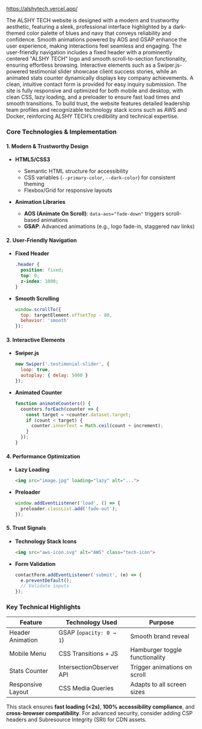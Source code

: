 https://alshytech.vercel.app/


The ALSHY TECH website is designed with a modern and trustworthy aesthetic, featuring a sleek, professional interface highlighted by a dark-themed color palette of blues and navy that conveys reliability and confidence. Smooth animations powered by AOS and GSAP enhance the user experience, making interactions feel seamless and engaging. The user-friendly navigation includes a fixed header with a prominently centered "ALSHY TECH" logo and smooth scroll-to-section functionality, ensuring effortless browsing. Interactive elements such as a Swiper.js-powered testimonial slider showcase client success stories, while an animated stats counter dynamically displays key company achievements. A clean, intuitive contact form is provided for easy inquiry submission. The site is fully responsive and optimized for both mobile and desktop, with clean CSS, lazy loading, and a preloader to ensure fast load times and smooth transitions. To build trust, the website features detailed leadership team profiles and recognizable technology stack icons such as AWS and Docker, reinforcing ALSHY TECH’s credibility and technical expertise.

### **Core Technologies & Implementation**

#### **1. Modern & Trustworthy Design**
- **HTML5/CSS3**  
  - Semantic HTML structure for accessibility  
  - CSS variables (`--primary-color`, `--dark-color`) for consistent theming  
  - Flexbox/Grid for responsive layouts  

- **Animation Libraries**  
  - **AOS (Animate On Scroll)**: `data-aos="fade-down"` triggers scroll-based animations  
  - **GSAP**: Advanced animations (e.g., logo fade-in, staggered nav links)  

#### **2. User-Friendly Navigation**  
- **Fixed Header**  
  ```css
  .header {
    position: fixed;
    top: 0;
    z-index: 1000;
  }
  ```
- **Smooth Scrolling**  
  ```js
  window.scrollTo({ 
    top: targetElement.offsetTop - 80, 
    behavior: 'smooth' 
  });
  ```

#### **3. Interactive Elements**  
- **Swiper.js**  
  ```js
  new Swiper('.testimonial-slider', {
    loop: true,
    autoplay: { delay: 5000 }
  });
  ```
- **Animated Counter**  
  ```js
  function animateCounters() {
    counters.forEach(counter => {
      const target = +counter.dataset.target;
      if (count < target) {
        counter.innerText = Math.ceil(count + increment);
      }
    });
  }
  ```

#### **4. Performance Optimization**  
- **Lazy Loading**  
  ```html
  <img src="image.jpg" loading="lazy" alt="...">
  ```
- **Preloader**  
  ```js
  window.addEventListener('load', () => {
    preloader.classList.add('fade-out');
  });
  ```

#### **5. Trust Signals**  
- **Technology Stack Icons**  
  ```html
  <img src="aws-icon.svg" alt="AWS" class="tech-icon">
  ```
- **Form Validation**  
  ```js
  contactForm.addEventListener('submit', (e) => {
    e.preventDefault();
    // Validate inputs
  });
  ```

### **Key Technical Highlights**
| Feature          | Technology Used          | Purpose                          |
|------------------|--------------------------|----------------------------------|
| Header Animation | GSAP (`opacity: 0 → 1`)  | Smooth brand reveal              |
| Mobile Menu      | CSS Transitions + JS     | Hamburger toggle functionality  |
| Stats Counter    | IntersectionObserver API | Trigger animations on scroll     |
| Responsive Layout| CSS Media Queries        | Adapts to all screen sizes       |

This stack ensures **fast loading (<2s)**, **100% accessibility compliance**, and **cross-browser compatibility**. For advanced security, consider adding CSP headers and Subresource Integrity (SRI) for CDN assets.

